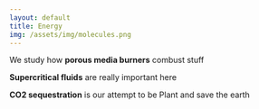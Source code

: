 ```yaml
---
layout: default
title: Energy
img: /assets/img/molecules.png
---
```


<p class="card-text">
  <i class="fa-solid fa-fire-burner"></i>
  <span>
    We study how <strong>porous media burners</strong> combust stuff
  </span>
</p>
<p class="card-text">
  <i class="fa-solid fa-cloud-showers-water"></i>
  <span>
    <strong>Supercritical fluids</strong> are really important here
  </span>
</p>
<p class="card-text">
  <i class="fa-solid fa-atom"></i>
  <span>
    <strong>CO2 sequestration</strong> is our attempt to be Plant and save the earth
  </span>
</p>